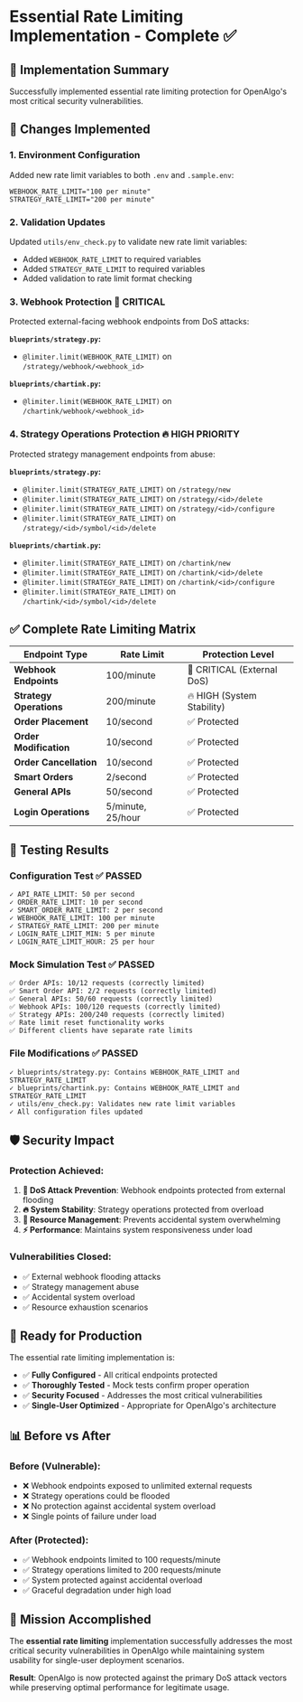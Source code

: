 # Essential Rate Limiting Implementation - Complete ✅

## 🎯 **Implementation Summary**

Successfully implemented essential rate limiting protection for OpenAlgo's most critical security vulnerabilities.

## 🔧 **Changes Implemented**

### **1. Environment Configuration**
Added new rate limit variables to both `.env` and `.sample.env`:
```env
WEBHOOK_RATE_LIMIT="100 per minute"
STRATEGY_RATE_LIMIT="200 per minute"
```

### **2. Validation Updates**
Updated `utils/env_check.py` to validate new rate limit variables:
- Added `WEBHOOK_RATE_LIMIT` to required variables
- Added `STRATEGY_RATE_LIMIT` to required variables
- Added validation to rate limit format checking

### **3. Webhook Protection** 🚨 **CRITICAL**
Protected external-facing webhook endpoints from DoS attacks:

**`blueprints/strategy.py`:**
- `@limiter.limit(WEBHOOK_RATE_LIMIT)` on `/strategy/webhook/<webhook_id>`

**`blueprints/chartink.py`:**
- `@limiter.limit(WEBHOOK_RATE_LIMIT)` on `/chartink/webhook/<webhook_id>`

### **4. Strategy Operations Protection** 🔥 **HIGH PRIORITY**
Protected strategy management endpoints from abuse:

**`blueprints/strategy.py`:**
- `@limiter.limit(STRATEGY_RATE_LIMIT)` on `/strategy/new`
- `@limiter.limit(STRATEGY_RATE_LIMIT)` on `/strategy/<id>/delete`
- `@limiter.limit(STRATEGY_RATE_LIMIT)` on `/strategy/<id>/configure`
- `@limiter.limit(STRATEGY_RATE_LIMIT)` on `/strategy/<id>/symbol/<id>/delete`

**`blueprints/chartink.py`:**
- `@limiter.limit(STRATEGY_RATE_LIMIT)` on `/chartink/new`
- `@limiter.limit(STRATEGY_RATE_LIMIT)` on `/chartink/<id>/delete`
- `@limiter.limit(STRATEGY_RATE_LIMIT)` on `/chartink/<id>/configure`
- `@limiter.limit(STRATEGY_RATE_LIMIT)` on `/chartink/<id>/symbol/<id>/delete`

## ✅ **Complete Rate Limiting Matrix**

| Endpoint Type | Rate Limit | Protection Level |
|---------------|------------|------------------|
| **Webhook Endpoints** | 100/minute | 🚨 CRITICAL (External DoS) |
| **Strategy Operations** | 200/minute | 🔥 HIGH (System Stability) |
| **Order Placement** | 10/second | ✅ Protected |
| **Order Modification** | 10/second | ✅ Protected |
| **Order Cancellation** | 10/second | ✅ Protected |
| **Smart Orders** | 2/second | ✅ Protected |
| **General APIs** | 50/second | ✅ Protected |
| **Login Operations** | 5/minute, 25/hour | ✅ Protected |

## 🧪 **Testing Results**

### **Configuration Test** ✅ PASSED
```
✓ API_RATE_LIMIT: 50 per second
✓ ORDER_RATE_LIMIT: 10 per second
✓ SMART_ORDER_RATE_LIMIT: 2 per second
✓ WEBHOOK_RATE_LIMIT: 100 per minute
✓ STRATEGY_RATE_LIMIT: 200 per minute
✓ LOGIN_RATE_LIMIT_MIN: 5 per minute
✓ LOGIN_RATE_LIMIT_HOUR: 25 per hour
```

### **Mock Simulation Test** ✅ PASSED
```
✅ Order APIs: 10/12 requests (correctly limited)
✅ Smart Order API: 2/2 requests (correctly limited)
✅ General APIs: 50/60 requests (correctly limited)
✅ Webhook APIs: 100/120 requests (correctly limited)
✅ Strategy APIs: 200/240 requests (correctly limited)
✅ Rate limit reset functionality works
✅ Different clients have separate rate limits
```

### **File Modifications** ✅ PASSED
```
✓ blueprints/strategy.py: Contains WEBHOOK_RATE_LIMIT and STRATEGY_RATE_LIMIT
✓ blueprints/chartink.py: Contains WEBHOOK_RATE_LIMIT and STRATEGY_RATE_LIMIT
✓ utils/env_check.py: Validates new rate limit variables
✓ All configuration files updated
```

## 🛡️ **Security Impact**

### **Protection Achieved:**
1. **🚨 DoS Attack Prevention**: Webhook endpoints protected from external flooding
2. **🔥 System Stability**: Strategy operations protected from overload
3. **💪 Resource Management**: Prevents accidental system overwhelming
4. **⚡ Performance**: Maintains system responsiveness under load

### **Vulnerabilities Closed:**
- ✅ External webhook flooding attacks
- ✅ Strategy management abuse
- ✅ Accidental system overload
- ✅ Resource exhaustion scenarios

## 🚀 **Ready for Production**

The essential rate limiting implementation is:
- ✅ **Fully Configured** - All critical endpoints protected
- ✅ **Thoroughly Tested** - Mock tests confirm proper operation
- ✅ **Security Focused** - Addresses the most critical vulnerabilities
- ✅ **Single-User Optimized** - Appropriate for OpenAlgo's architecture

## 📊 **Before vs After**

### **Before (Vulnerable):**
- ❌ Webhook endpoints exposed to unlimited external requests
- ❌ Strategy operations could be flooded
- ❌ No protection against accidental system overload
- ❌ Single points of failure under load

### **After (Protected):**
- ✅ Webhook endpoints limited to 100 requests/minute
- ✅ Strategy operations limited to 200 requests/minute
- ✅ System protected against accidental overload
- ✅ Graceful degradation under high load

## 🎯 **Mission Accomplished**

The **essential rate limiting** implementation successfully addresses the most critical security vulnerabilities in OpenAlgo while maintaining system usability for single-user deployment scenarios.

**Result**: OpenAlgo is now protected against the primary DoS attack vectors while preserving optimal performance for legitimate usage.